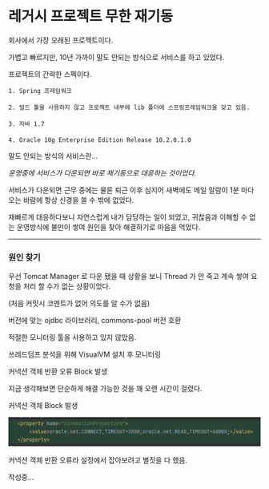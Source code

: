 # 레거시 프로젝트 무한 재기동 

회사에서 가장 오래된 프로젝트이다.

가볍고 빠르지만, 10년 가까이 말도 안되는 방식으로 서비스를 하고 있었다.

프로젝트의 간략한 스펙이다.


    1. Spring 프레임워크

    2. 빌드 툴을 사용하지 않고 프로젝트 내부에 lib 폴더에 스프링프레임워크을 갖고 있음.

    3. 자바 1.7

    4. Oracle 10g Enterprise Edition Release 10.2.0.1.0 



말도 안되는 방식의 서비스란...

*운영중에 서비스가 다운되면 바로 재기동으로 대응하는 것이었다.*

서비스가 다운되면 근무 중에는 물론 퇴근 이후 심지어 새벽에도 메일 알람이 1분 마다 오는 바람에 항상 신경을 쓸 수 밖에 없었다.

재빠르게 대응하다보니 자연스럽게 내가 담당하는 일이 되었고, 귀찮음과 이해할 수 없는 운영방식에 불만이 쌓여 원인을 찾아 해결하기로 마음을 먹었다.


---

### 원인 찾기

우선 Tomcat Manager 로 다운 됐을 때 상황을 보니 Thread 가 안 죽고 계속 쌓여 요청을 처리 할 수가 없는 상황이었다.



(처음 커밋시 코멘트가 없어 의도를 알 수가 없음)


버전에 맞는 ojdbc 라이브러리, 
commons-pool 버전 호환

적절한 모니터링 툴을 사용하고 있지 않았음.

쓰레드덤프 분석을 위해 VisualVM 설치 후 모니터링

커넥션 객체 반환 오류 Block 발생

지금 생각해보면 단순하게 해결 가능한 것을 꽤 오랜 시간이 걸렸다.



커넥션 객체 Block 발생

![images](../images/image.png)

커넥션 객체 반환 오류라 설정에서 잡아보려고 별짓을 다 했음.


작성중...